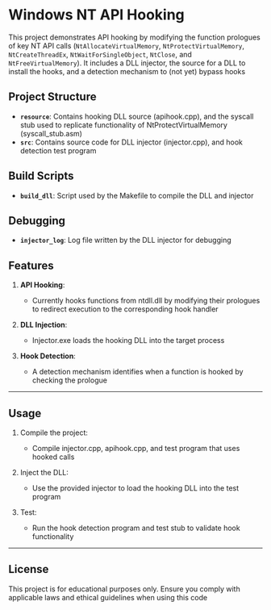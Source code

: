 # Windows NT API Hooking

This project demonstrates API hooking by modifying the function prologues of key NT API calls (`NtAllocateVirtualMemory`, `NtProtectVirtualMemory`, `NtCreateThreadEx`, `NtWaitForSingleObject`, `NtClose`, and `NtFreeVirtualMemory`). It includes a DLL injector, the source for a DLL to install the hooks, and a detection mechanism to (not yet) bypass hooks

## Project Structure
- **`resource`**: Contains hooking DLL source (apihook.cpp), and the syscall stub used to replicate functionality of NtProtectVirtualMemory (syscall_stub.asm)
- **`src`**: Contains source code for DLL injector (injector.cpp), and hook detection test program

## Build Scripts

- **`build_dll`**: Script used by the Makefile to compile the DLL and injector

## Debugging

- **`injector_log`**: Log file written by the DLL injector for debugging

## Features

1. **API Hooking**: 
   - Currently hooks functions from ntdll.dll by modifying their prologues to redirect execution to the corresponding hook handler

2. **DLL Injection**: 
   - Injector.exe loads the hooking DLL into the target process

3. **Hook Detection**:
   - A detection mechanism identifies when a function is hooked by checking the prologue 

---

## Usage

1. Compile the project:
   - Compile injector.cpp, apihook.cpp, and test program that uses hooked calls

2. Inject the DLL:
   - Use the provided injector to load the hooking DLL into the test program

3. Test:
   - Run the hook detection program and test stub to validate hook functionality

---

## License

This project is for educational purposes only. Ensure you comply with applicable laws and ethical guidelines when using this code
